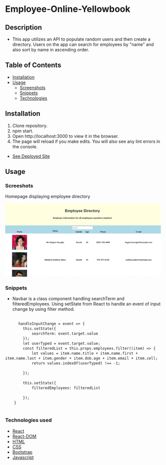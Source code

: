 # Employee-Online-Yellowbook

## Description
* This app utilizes an API to populate random users and then create a directory. Users on the app can search for employees by "name" and also sort by name in ascending order.


## Table of Contents

* [Installation](#installation)
* [Usage](#usage)
    * [Screenshots](#screenshots)
    * [Snippets](#snippets)
    * [Technologies](#Technologies)


## Installation

1. Clone repository. 
2. npm start.
3. Open http://localhost:3000 to view it in the browser.
4. The page will reload if you make edits. You will also see any lint errors in the console.

* [See Deployed Site](https://nuchana.github.io/Employee-Online-Yellowbook/)


## Usage

### Screeshots

Homepage displaying employee directory

![Site](public/directory.png)



### Snippets

* Navbar is a class component handling searchTerm and filteredEmployees. Using setState from React to handle an event of input change by using filter method.

```react

      handleInputChange = event => {
        this.setState({
            searchTerm: event.target.value
        });
        let userTyped = event.target.value;
        const filteredList = this.props.employees.filter((item) => {
            let values = item.name.title + item.name.first + item.name.last + item.gender + item.dob.age + item.email + item.cell;
            return values.indexOf(userTyped) !== -1;

        });

        this.setState({
            filteredEmployees: filteredList

        });
    }
    
```

### Technologies used
* [React](https://reactjs.org/docs/getting-started.html)
* [React-DOM](https://reactjs.org/docs/react-dom.html)
* [HTML](https://developer.mozilla.org/en-US/docs/Web/HTML)
* [CSS](https://developer.mozilla.org/en-US/docs/Web/CSS)
* [Bootstrap](https://getbootstrap.com/)
* [Javascript](https://www.javascript.com/)

